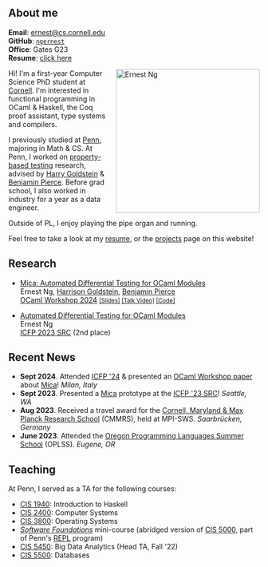 ## About me
**Email**: [ernest@cs.cornell.edu](mailto:ernest@cs.cornell.edu)  
**GitHub**: [`ngernest`](https://github.com/ngernest)         
**Office**: Gates G23         
**Resume**: [click here](./pdfs/resume.pdf)

<img src="/images/new_headshot.jpg" alt="Ernest Ng" align="right" style="width:30vw; height:auto; max-width:75%; max-height: 75%; margin-left: 20px"/> 

Hi! I'm a first-year Computer Science PhD student at [Cornell](https://www.cs.cornell.edu). I'm interested in functional programming in OCaml & Haskell, the Coq proof assistant, type systems and compilers. 

I previously studied at [Penn](https://www.cis.upenn.edu/), majoring in Math & CS. At Penn, I worked on [property-based testing](https://www.seas.upenn.edu/~cis5520/current/lectures/soln/05-quickcheck/QuickCheck.html) research, advised by [Harry Goldstein](https://harrisongoldste.in) & [Benjamin Pierce](https://www.cis.upenn.edu/~bcpierce/). Before grad school, I also worked in industry for a year as a data engineer. 

Outside of PL, I enjoy playing the pipe organ and running. 

Feel free to take a look at my [resume](./pdfs/resume.pdf), or the [projects](./projects.md) page on this website!

## Research 
- [Mica: Automated Differential Testing for OCaml Modules](./pdfs/ocaml24_mica.pdf)      
Ernest Ng, [Harrison Goldstein](https://harrisongoldste.in), [Benjamin Pierce](https://www.cis.upenn.edu/~bcpierce/)        
[OCaml Workshop 2024](https://icfp24.sigplan.org/home/ocaml-2024#About) <small>[[Slides]](/pdfs/mica_ocaml24_slides.pdf) [[Talk Video]](https://t.co/6zsv8n3j0R) [[Code]](https://github.com/ngernest/mica)</small>

- [Automated Differential Testing for OCaml Modules](/pdfs/mica_icfp23src_poster.pdf)      
Ernest Ng       
[ICFP 2023 SRC](https://icfp23.sigplan.org/track/icfp-2023-student-research-competition) (2nd place)


## Recent News
- **Sept 2024**. Attended [ICFP '24](https://icfp24.sigplan.org/) & presented an [OCaml Workshop paper](./pdfs/ocaml24_mica.pdf) about [Mica](https://github.com/ngernest/mica)! *Milan, Italy*
- **Sept 2023**. Presented a [Mica](https://github.com/ngernest/mica) prototype at the [ICFP '23 SRC](https://icfp23.sigplan.org/track/icfp-2023-student-research-competition)! *Seattle, WA*
- **Aug 2023**. Received a travel award for the [Cornell, Maryland & Max Planck Research School](https://cmmrs.mpi-sws.org) (CMMRS), held at MPI-SWS. *Saarbrücken, Germany*
- **June 2023**. Attended the [Oregon Programming Languages Summer School](https://www.cs.uoregon.edu/research/summerschool/summer23/) (OPLSS). *Eugene, OR*

## Teaching
At Penn, I served as a TA for the following courses:
- [CIS 1940](https://www.seas.upenn.edu/~cis1940/spring23/): Introduction to Haskell 
- [CIS 2400](https://www.seas.upenn.edu/~cis2400/current/): Computer Systems
- [CIS 3800](https://www.seas.upenn.edu/~cis3800/23fa/): Operating Systems
- [*Software Foundations*](https://softwarefoundations.cis.upenn.edu) mini-course (abridged version of [CIS 5000](https://www.seas.upenn.edu/~cis5000/current/index.html), part of Penn's [REPL](https://penn-repl.github.io) program)
- [CIS 5450](https://sites.google.com/seas.upenn.edu/cis545-22f): Big Data Analytics (Head TA, Fall '22)
- [CIS 5500](https://online.seas.upenn.edu/courses/cis-550-database-information-systems/): Databases
